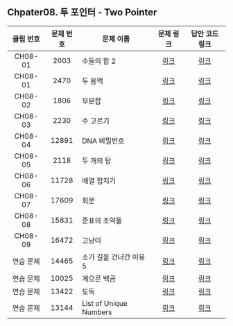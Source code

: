 ## Chpater08. 투 포인터 - Two Pointer


| 클립 번호 | 문제 번호 | 문제 이름 | 문제 링크 | 답안 코드 링크 |
|:---:|:---:|---|:---:|:---:|
| CH08-01 | 2003 | 수들의 합 2 | [링크](http://icpc.me/2003) | [링크](https://github.com/Acka1357/codingtest-java-20/tree/main/Part1_%EA%B0%95%EC%9D%98%EC%9E%90%EB%A3%8C/Ch08_%ED%88%AC%ED%8F%AC%EC%9D%B8%ED%84%B0/%EB%AC%B8%EC%A0%9C%EB%B3%84%EC%BD%94%EB%93%9C/2003_%EC%88%98%EB%93%A4%EC%9D%98%ED%95%A92) |
| CH08-01 | 2470 | 두 용액 | [링크](http://icpc.me/2470) | [링크](https://github.com/Acka1357/codingtest-java-20/tree/main/Part1_%EA%B0%95%EC%9D%98%EC%9E%90%EB%A3%8C/Ch08_%ED%88%AC%ED%8F%AC%EC%9D%B8%ED%84%B0/%EB%AC%B8%EC%A0%9C%EB%B3%84%EC%BD%94%EB%93%9C/2470_%EB%91%90%EC%9A%A9%EC%95%A1) |
| CH08-02 | 1806 | 부분합 | [링크](http://icpc.me/1806) | [링크](https://github.com/Acka1357/codingtest-java-20/tree/main/Part1_%EA%B0%95%EC%9D%98%EC%9E%90%EB%A3%8C/Ch08_%ED%88%AC%ED%8F%AC%EC%9D%B8%ED%84%B0/%EB%AC%B8%EC%A0%9C%EB%B3%84%EC%BD%94%EB%93%9C/1806_%EB%B6%80%EB%B6%84%ED%95%A9) |
| CH08-03 | 2230 | 수 고르기 | [링크](http://icpc.me/2230) | [링크](https://github.com/Acka1357/codingtest-java-20/tree/main/Part1_%EA%B0%95%EC%9D%98%EC%9E%90%EB%A3%8C/Ch08_%ED%88%AC%ED%8F%AC%EC%9D%B8%ED%84%B0/%EB%AC%B8%EC%A0%9C%EB%B3%84%EC%BD%94%EB%93%9C/2230_%EC%88%98%EA%B3%A0%EB%A5%B4%EA%B8%B0) |
| CH08-04 | 12891 | DNA 비밀번호 | [링크](http://icpc.me/12891) | [링크](https://github.com/Acka1357/codingtest-java-20/tree/main/Part1_%EA%B0%95%EC%9D%98%EC%9E%90%EB%A3%8C/Ch08_%ED%88%AC%ED%8F%AC%EC%9D%B8%ED%84%B0/%EB%AC%B8%EC%A0%9C%EB%B3%84%EC%BD%94%EB%93%9C/12891_DNA%EB%B9%84%EB%B0%80%EB%B2%88%ED%98%B8) |
| CH08-05 | 2118 | 두 개의 탑 | [링크](http://icpc.me/2118) | [링크](https://github.com/Acka1357/codingtest-java-20/tree/main/Part1_%EA%B0%95%EC%9D%98%EC%9E%90%EB%A3%8C/Ch08_%ED%88%AC%ED%8F%AC%EC%9D%B8%ED%84%B0/%EB%AC%B8%EC%A0%9C%EB%B3%84%EC%BD%94%EB%93%9C/2118_%EB%91%90%EA%B0%9C%EC%9D%98%ED%83%91) |
| CH08-06 | 11728 | 배열 합치기 | [링크](http://icpc.me/11728) | [링크](https://github.com/Acka1357/codingtest-java-20/tree/main/Part1_%EA%B0%95%EC%9D%98%EC%9E%90%EB%A3%8C/Ch08_%ED%88%AC%ED%8F%AC%EC%9D%B8%ED%84%B0/%EB%AC%B8%EC%A0%9C%EB%B3%84%EC%BD%94%EB%93%9C/11728_%EB%B0%B0%EC%97%B4%ED%95%A9%EC%B9%98%EA%B8%B0) |
| CH08-07 | 17609 | 회문 | [링크](http://icpc.me/17609) | [링크](https://github.com/Acka1357/codingtest-java-20/tree/main/Part1_%EA%B0%95%EC%9D%98%EC%9E%90%EB%A3%8C/Ch08_%ED%88%AC%ED%8F%AC%EC%9D%B8%ED%84%B0/%EB%AC%B8%EC%A0%9C%EB%B3%84%EC%BD%94%EB%93%9C/17609_%ED%9A%8C%EB%AC%B8) |
| CH08-08 | 15831 | 준표의 조약돌 | [링크](http://icpc.me/15831) | [링크](https://github.com/Acka1357/codingtest-java-20/tree/main/Part1_%EA%B0%95%EC%9D%98%EC%9E%90%EB%A3%8C/Ch08_%ED%88%AC%ED%8F%AC%EC%9D%B8%ED%84%B0/%EB%AC%B8%EC%A0%9C%EB%B3%84%EC%BD%94%EB%93%9C/15831_%EC%A4%80%ED%91%9C%EC%9D%98%EC%A1%B0%EC%95%BD%EB%8F%8C) |
| CH08-09 | 16472 | 고냥이 | [링크](http://icpc.me/16472) | [링크](https://github.com/Acka1357/codingtest-java-20/tree/main/Part1_%EA%B0%95%EC%9D%98%EC%9E%90%EB%A3%8C/Ch08_%ED%88%AC%ED%8F%AC%EC%9D%B8%ED%84%B0/%EB%AC%B8%EC%A0%9C%EB%B3%84%EC%BD%94%EB%93%9C/16472_%EA%B3%A0%EB%83%A5%EC%9D%B4) |
| 연습 문제 | 14465 | 소가 길을 건너간 이유 5 | [링크](http://icpc.me/14465) | [링크](https://github.com/Acka1357/codingtest-java-20/tree/main/Part1_%EA%B0%95%EC%9D%98%EC%9E%90%EB%A3%8C/Ch08_%ED%88%AC%ED%8F%AC%EC%9D%B8%ED%84%B0/%EB%AC%B8%EC%A0%9C%EB%B3%84%EC%BD%94%EB%93%9C/14465_%EC%86%8C%EA%B0%80%EA%B8%B8%EC%9D%84%EA%B1%B4%EB%84%88%EA%B0%84%EC%9D%B4%EC%9C%A05) |
| 연습 문제 | 10025 | 게으른 백곰 | [링크](http://icpc.me/10025) | [링크](https://github.com/Acka1357/codingtest-java-20/tree/main/Part1_%EA%B0%95%EC%9D%98%EC%9E%90%EB%A3%8C/Ch08_%ED%88%AC%ED%8F%AC%EC%9D%B8%ED%84%B0/%EB%AC%B8%EC%A0%9C%EB%B3%84%EC%BD%94%EB%93%9C/10025_%EA%B2%8C%EC%9C%BC%EB%A5%B8%EB%B0%B1%EA%B3%B0) |
| 연습 문제 | 13422 | 도둑 | [링크](http://icpc.me/13422) | [링크](https://github.com/Acka1357/codingtest-java-20/tree/main/Part1_%EA%B0%95%EC%9D%98%EC%9E%90%EB%A3%8C/Ch08_%ED%88%AC%ED%8F%AC%EC%9D%B8%ED%84%B0/%EB%AC%B8%EC%A0%9C%EB%B3%84%EC%BD%94%EB%93%9C/13422_%EB%8F%84%EB%91%91) |
| 연습 문제 | 13144 | List of Unique Numbers | [링크](http://icpc.me/13144) | [링크](https://github.com/Acka1357/codingtest-java-20/tree/main/Part1_%EA%B0%95%EC%9D%98%EC%9E%90%EB%A3%8C/Ch08_%ED%88%AC%ED%8F%AC%EC%9D%B8%ED%84%B0/%EB%AC%B8%EC%A0%9C%EB%B3%84%EC%BD%94%EB%93%9C/13144_ListOfUniqueNumbers) |
